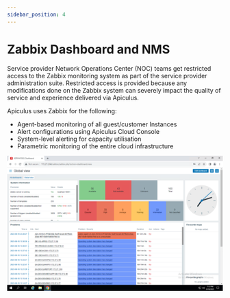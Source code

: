 ```yaml
---
sidebar_position: 4
---
```

# Zabbix Dashboard and NMS

Service provider Network Operations Center (NOC) teams get restricted access to the Zabbix monitoring system as part of the service provider administration suite. Restricted access is provided because any modifications done on the Zabbix system can severely impact the quality of service and experience delivered via Apiculus.

Apiculus uses Zabbix for the following:

- Agent-based monitoring of all guest/customer Instances
- Alert configurations using Apiculus Cloud Console
- System-level alerting for capacity utilisation
- Parametric monitoring of the entire cloud infrastructure

![Zabbix Dashboard and NMS](img/ZabbixDashboardandNMS.png)




